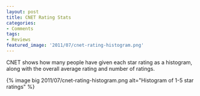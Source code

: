 ```yaml
---
layout: post
title: CNET Rating Stats
categories:
- Comments
tags:
- Reviews
featured_image: '2011/07/cnet-rating-histogram.png'
---
```

CNET shows how many people have given each star rating as a histogram, along with the overall average rating and number of ratings.

{% image big 2011/07/cnet-rating-histogram.png alt="Histogram of 1-5 star ratings" %}